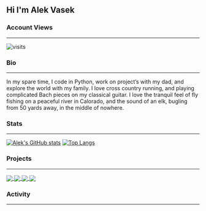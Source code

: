 ## Hi I'm Alek Vasek
### Account Views
---

![visits](https://visit-counter.vercel.app/counter.png?page=https%3A%2F%2Fgithub.com%2Falekthegenius&s=40&c=00ff00&bg=00000000&no=2&ff=digi)

### Bio
---
In my spare time, I code in Python, work on project’s with my dad, and explore the world with my family. I love cross country running, and playing complicated Bach pieces on my classical guitar. I love the tranquil feel of fly fishing on a peaceful river in Calorado, and the sound of an elk, bugling from 50 yards away, in the middle of nowhere.

### Stats
---
[![Alek's GitHub stats](https://github-readme-stats-vercel-tdho.vercel.app/api?username=alekthegenius&show_icons=true&theme=transparent&hide_border=true)](https://github.com/anuraghazra/github-readme-stats)
[![Top Langs](https://github-readme-stats-vercel-tdho.vercel.app/api/top-langs/?username=alekthegenius&layout=compact&theme=transparent&hide_border=true)](https://github.com/anuraghazra/github-readme-stats)

### Projects
---
<a href="https://github.com/alekthegenius/Woof">
  <img align="center" src="https://github-readme-stats-vercel-tdho.vercel.app/api/pin/?username=alekthegenius&repo=Woof&theme=transparent&hide_border=true" />
</a>
<a href="https://github.com/alekthegenius/Perky">
  <img align="center" src="https://github-readme-stats-vercel-tdho.vercel.app/api/pin/?username=alekthegenius&repo=Perky&theme=transparent&hide_border=true" />
</a>
<a href="https://github.com/alekthegenius/Raspberry-Pi-Digital-Camera">
  <img align="center" src="https://github-readme-stats-vercel-tdho.vercel.app/api/pin/?username=alekthegenius&repo=Raspberry-Pi-Digital-Camera&theme=transparent&hide_border=true" />
</a>
<a href="https://github.com/alekthegenius/tech">
  <img align="center" src="https://github-readme-stats-vercel-tdho.vercel.app/api/pin/?username=alekthegenius&repo=tech&theme=transparent&hide_border=true" />
</a>

### Activity
---
<!--START_SECTION:waka--><!--END_SECTION:waka-->



